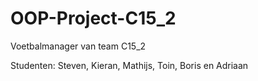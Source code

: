 OOP-Project-C15_2
=================

Voetbalmanager van team C15_2

Studenten: Steven, Kieran, Mathijs, Toin, Boris en Adriaan